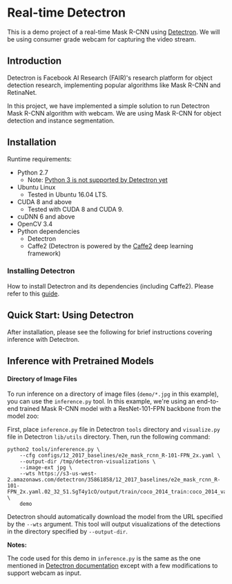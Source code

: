 # Real-time Detectron

This is a demo project of a real-time Mask R-CNN using [Detectron](https://github.com/facebookresearch/Detectron). We will be using consumer grade webcam for capturing the video stream.

## Introduction

Detectron is Facebook AI Research (FAIR)'s research platform for object detection research, implementing popular algorithms like Mask R-CNN and RetinaNet.

In this project, we have implemented a simple solution to run Detectron Mask R-CNN algorithm with webcam. We are using Mask R-CNN for object detection and instance segmentation.

## Installation

Runtime requirements:
* Python 2.7
    * Note: [Python 3 is not supported by Detectron yet](https://github.com/facebookresearch/Detectron/issues/85)
* Ubuntu Linux
    * Tested in Ubuntu 16.04 LTS.
* CUDA 8 and above
    * Tested with CUDA 8 and CUDA 9.
* cuDNN 6 and above
* OpenCV 3.4
* Python dependencies
    * Detectron
    * Caffe2 (Detectron is powered by the [Caffe2](https://github.com/caffe2/caffe2) deep learning framework)

### Installing Detectron

How to install Detectron and its dependencies (including Caffe2). Please refer to this [guide](https://github.com/facebookresearch/Detectron/blob/master/INSTALL.md).

## Quick Start: Using Detectron

After installation, please see the following for brief instructions covering inference with Detectron.

## Inference with Pretrained Models

#### Directory of Image Files
To run inference on a directory of image files (`demo/*.jpg` in this example), you can use the `inference.py` tool. In this example, we're using an end-to-end trained Mask R-CNN model with a ResNet-101-FPN backbone from the model zoo:

First, place `inference.py` file in Detectron `tools` directory and `visualize.py` file in Detectron `lib/utils` directory. Then, run the following command:

```
python2 tools/infererence.py \
    --cfg configs/12_2017_baselines/e2e_mask_rcnn_R-101-FPN_2x.yaml \
    --output-dir /tmp/detectron-visualizations \
    --image-ext jpg \
    --wts https://s3-us-west-2.amazonaws.com/detectron/35861858/12_2017_baselines/e2e_mask_rcnn_R-101-FPN_2x.yaml.02_32_51.SgT4y1cO/output/train/coco_2014_train:coco_2014_valminusminival/generalized_rcnn/model_final.pkl \
    demo
```

Detectron should automatically download the model from the URL specified by the `--wts` argument. This tool will output visualizations of the detections in the directory specified by `--output-dir`.

**Notes:**

The code used for this demo in `inference.py` is the same as the one mentioned in [Detectron documentation](https://github.com/facebookresearch/Detectron/blob/master/GETTING_STARTED.md#1-directory-of-image-files) except with a few modifications to support webcam as input.
